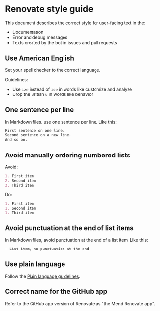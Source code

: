 # Renovate style guide

This document describes the correct style for user-facing text in the:

- Documentation
- Error and debug messages
- Texts created by the bot in issues and pull requests

## Use American English

Set your spell checker to the correct language.

Guidelines:

- Use `ize` instead of `ise` in words like customize and analyze
- Drop the British `u` in words like behavior

## One sentence per line

In Markdown files, use one sentence per line.
Like this:

```markdown
First sentence on one line.
Second sentence on a new line.
And so on.
```

## Avoid manually ordering numbered lists

Avoid:

```markdown
1. First item
2. Second item
3. Third item
```

Do:

```markdown
1. First item
1. Second item
1. Third item
```

## Avoid punctuation at the end of list items

In Markdown files, avoid punctuation at the end of a list item.
Like this:

```markdown
- List item, no punctuation at the end
```

## Use plain language

Follow the [Plain language guidelines](https://www.plainlanguage.gov/guidelines/).

## Correct name for the GitHub app

Refer to the GitHub app version of Renovate as "the Mend Renovate app".
